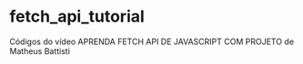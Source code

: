 # fetch_api_tutorial
Códigos do vídeo APRENDA FETCH API DE JAVASCRIPT COM PROJETO de Matheus Battisti
